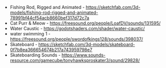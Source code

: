 * Fishing Rod, Rigged and Animated - https://sketchfab.com/3d-models/fishing-rod-rigged-and-animated-78991bf44cf54acb8660bef317d72c7a
* Cat Purr & Meow - https://freesound.org/people/LoafDV/sounds/131595/
* Water Caustic - https://godotshaders.com/shader/water-caustic/
* water swimming 1 - https://freesound.org/people/swordofkings128/sounds/398037/
* Skateboard - https://sketchfab.com/3d-models/skateboard-0f7b8ea366654674b217a743959798e7
* Skateboarding Sounds - https://www.sounds-resource.com/gamecube/tonyhawksproskater3/sound/29828/
